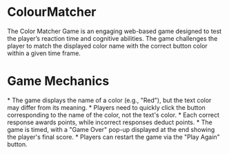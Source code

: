 # ColourMatcher
The Color Matcher Game is an engaging web-based game designed to test the 
player’s reaction time and cognitive abilities. The game challenges the player to 
match the displayed color name with the correct button color within a given 
time frame.
<h1> Game Mechanics </h1>
* The game displays the name of a color (e.g., "Red"), but the text color 
may differ from its meaning. 
* Players need to quickly click the button corresponding to the name of the 
color, not the text's color. 
* Each correct response awards points, while incorrect responses deduct 
points. 
* The game is timed, with a "Game Over" pop-up displayed at the end 
showing the player's final score. 
* Players can restart the game via the "Play Again" button.
